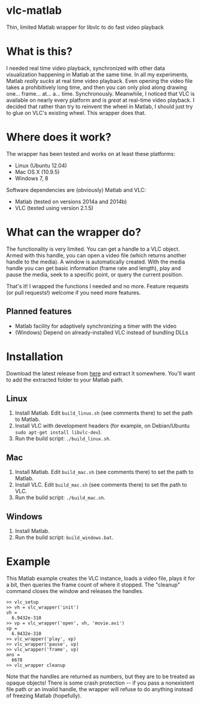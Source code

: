 # vlc-matlab
Thin, limited Matlab wrapper for libvlc to do fast video playback

# What is this?
I needed real time video playback, synchronized with other data visualization happening in Matlab at the same time. In all my experiments, Matlab _really sucks_ at real time video playback. Even opening the video file takes a prohibitively long time, and then you can only plod along drawing one... frame... at... a... time. Synchronously. Meanwhile, I noticed that VLC is available on nearly every platform and is _great_ at real-time video playback. I decided that rather than try to reinvent the wheel in Matlab, I should just try to glue on VLC's existing wheel. This wrapper does that.

# Where does it work?
The wrapper has been tested and works on at least these platforms:

- Linux (Ubuntu 12.04)
- Mac OS X (10.9.5)
- Windows 7, 8

Software dependencies are (obviously) Matlab and VLC:

- Matlab (tested on versions 2014a and 2014b)
- VLC (tested using version 2.1.5)

# What can the wrapper do?
The functionality is very limited. You can get a handle to a VLC object. Armed with this handle, you can open a video file (which returns another handle to the media). A window is automatically created. With the media handle you can get basic information (frame rate and length), play and pause the media, seek to a specific point, or query the current position.

That's it! I wrapped the functions I needed and no more. Feature requests (or pull requests!) welcome if you need more features.

## Planned features

- Matlab facility for adaptively synchronizing a timer with the video
- (Windows) Depend on already-installed VLC instead of bundling DLLs

# Installation

Download the latest release from [here](https://github.com/durka/vlc-matlab/releases) and extract it somewhere. You'll want to add the extracted folder to your Matlab path.

## Linux

1. Install Matlab. Edit ```build_linux.sh``` (see comments there) to set the path to Matlab.
2. Install VLC with development headers (for example, on Debian/Ubuntu ```sudo apt-get install libvlc-dev```).
3. Run the build script: ```./build_linux.sh```.

## Mac
1. Install Matlab. Edit ```build_mac.sh``` (see comments there) to set the path to Matlab.
2. Install VLC. Edit ```build_mac.sh``` (see comments there) to set the path to VLC.
3. Run the build script: ```./build_mac.sh```.

## Windows
1. Install Matlab.
2. Run the build script: ```build_windows.bat```.

# Example

This Matlab example creates the VLC instance, loads a video file, plays it for a bit, then queries the frame count of where it stopped. The "cleanup" command closes the window and releases the handles.

    >> vlc_setup
    >> vh = vlc_wrapper('init')
    vh =
      6.9432e-310
    >> vp = vlc_wrapper('open', vh, 'movie.avi')
    vp =
      6.9432e-310
    >> vlc_wrapper('play', vp)
    >> vlc_wrapper('pause', vp)
    >> vlc_wrapper('frame', vp)
    ans =
      6678
    >> vlc_wrapper cleanup

Note that the handles are returned as numbers, but they are to be treated as opaque objects! There is some crash protection -- if you pass a nonexistent file path or an invalid handle, the wrapper will refuse to do anything instead of freezing Matlab (hopefully).

